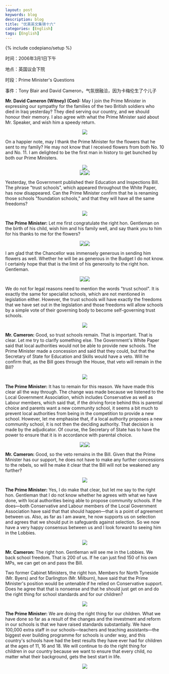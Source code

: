 ```yaml
---
layout: post
keywords: blog
description: blog
title: "优美英文集锦十六"
categories: [English]
tags: [English]
---
```

{% include codepiano/setup %}

时间：2006年3月1日下午

地点：英国议会下院

时段：Prime Minister's Questions

事件：Tony Blair and David Cameron，气氛很融洽，因为卡梅伦生了个儿子

**Mr. David Cameron (Witney) (Con):** May I join the Prime Minister in expressing our sympathy for the families of the two British soldiers who died in Iraq yesterday? They died serving our country, and we should honour their memory. I also agree with what the Prime Minister said about Mr. Speaker, and wish him a speedy return.

<center><img src="/image/prime-ministers-questions/20110526pmq-01.jpg"></center>

<!--more-->

On a happier note, may I thank the Prime Minister for the flowers that he sent to my family? He may not know that I received flowers from both No. 10 and No. 11. I am delighted to be the first man in history to get bunched by both our Prime Ministers.

<center><img src="/image/prime-ministers-questions/20110526pmq-02.jpg"></center>

<center><img src="/image/prime-ministers-questions/20110526pmq-03.jpg"><img src="/image/prime-ministers-questions/20110526pmq-04.jpg"></center>

Yesterday, the Government published their Education and Inspections Bill. The phrase "trust schools", which appeared throughout the White Paper, has now disappeared. Can the Prime Minister confirm that he is renaming those schools "foundation schools," and that they will have all the same freedoms?

<center><img src="/image/prime-ministers-questions/20110526pmq-05.jpg"></center>

**The Prime Minister:** Let me first congratulate the right hon. Gentleman on the birth of his child, wish him and his family well, and say thank you to him for his thanks to me for the flowers?

<center><img src="/image/prime-ministers-questions/20110526pmq-06.jpg"><img src="/image/prime-ministers-questions/20110526pmq-07.jpg"></center>

I am glad that the Chancellor was immensely generous in sending him flowers as well. Whether he will be as generous in the Budget I do not know. I certainly hope that that is the limit of his generosity to the right hon. Gentleman.

<center><img src="/image/prime-ministers-questions/20110526pmq-08.jpg"><img src="/image/prime-ministers-questions/20110526pmq-09.jpg"></center>

We do not for legal reasons need to mention the words "trust school". It is exactly the same for specialist schools, which are not mentioned in legislation either. However, the trust schools will have exactly the freedoms that we have set out in the legislation and those freedoms will allow schools by a simple vote of their governing body to become self-governing trust schools.

<center><img src="/image/prime-ministers-questions/20110526pmq-10.jpg"></center>

**Mr. Cameron:** Good, so trust schools remain. That is important. That is clear. Let me try to clarify something else. The Government's White Paper said that local authorities would not be able to provide new schools. The Prime Minister made a concession and said that they could, but that the Secretary of State for Education and Skills would have a veto. Will he confirm that, as the Bill goes through the House, that veto will remain in the Bill?

<center><img src="/image/prime-ministers-questions/20110526pmq-11.jpg"></center>

**The Prime Minister:** It has to remain for this reason. We have made this clear all the way through. The change was made because we listened to the Local Government Association, which includes Conservative as well as Labour members, which said that, if the driving force behind this is parental choice and parents want a new community school, it seems a bit much to prevent local authorities from being in the competition to provide a new school. However, let me emphasise that, if a local authority proposes a new community school, it is not then the deciding authority. That decision is made by the adjudicator. Of course, the Secretary of State has to have the power to ensure that it is in accordance with parental choice.

<center><img src="/image/prime-ministers-questions/20110526pmq-12.jpg"><img src="/image/prime-ministers-questions/20110526pmq-13.jpg"></center>

**Mr. Cameron:** Good, so the veto remains in the Bill. Given that the Prime Minister has our support, he does not have to make any further concessions to the rebels, so will he make it clear that the Bill will not be weakened any further?

<center><img src="/image/prime-ministers-questions/20110526pmq-14.jpg"></center>

**The Prime Minister:** Yes, I do make that clear, but let me say to the right hon. Gentleman that I do not know whether he agrees with what we have done, with local authorities being able to propose community schools. If he does—both Conservative and Labour members of the Local Government Association have said that that should happen—that is a point of agreement between us. Also, as far as I am aware, he now supports us on selection and agrees that we should put in safeguards against selection. So we now have a very happy consensus between us and I look forward to seeing him in the Lobbies.

<center><img src="/image/prime-ministers-questions/20110526pmq-15.jpg"></center>

**Mr. Cameron:** The right hon. Gentleman will see me in the Lobbies. We back school freedom. That is 200 of us. If he can just find 150 of his own MPs, we can get on and pass the Bill.

Two former Cabinet Ministers, the right hon. Members for North Tyneside (Mr. Byers) and for Darlington (Mr. Milburn), have said that the Prime Minister's position would be untenable if he relied on Conservative support. Does he agree that that is nonsense and that he should just get on and do the right thing for school standards and for our children?

<center><img src="/image/prime-ministers-questions/20110526pmq-16.jpg"></center>

**The Prime Minister:** We are doing the right thing for our children. What we have done so far as a result of the changes and the investment and reform in our schools is that we have raised standards substantially. We have 100,000 extra staff in our schools—teachers and teaching assistants—the biggest ever building programme for schools is under way, and this country's schools have had the best results they have ever had for children at the ages of 11, 16 and 18. We will continue to do the right thing for children in our country because we want to ensure that every child, no matter what their background, gets the best start in life.

<center><img src="/image/prime-ministers-questions/20110526pmq-17.jpg"></center>